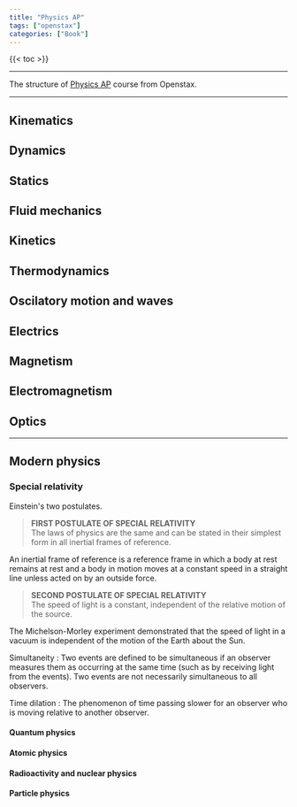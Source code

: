 ```yaml
---
title: "Physics AP"
tags: ["openstax"]
categories: ["Book"]
---
```


{{< toc >}}
  
  
---
The structure of [Physics AP](https://openstax.org/details/books/college-physics-ap-courses-2e) course from Openstax.

---
## Kinematics


## Dynamics


## Statics


## Fluid mechanics


## Kinetics


## Thermodynamics


## Oscilatory motion and waves


## Electrics


## Magnetism


## Electromagnetism


## Optics

---
## Modern physics

### Special relativity

Einstein's two postulates.

> **FIRST POSTULATE OF SPECIAL RELATIVITY**  
> The laws of physics are the same and can be stated in their simplest form in all inertial frames of reference.  

An inertial frame of reference is a reference frame in which a body at rest remains at rest and a body in motion moves at a constant speed in a straight line unless acted on by an outside force.

> **SECOND POSTULATE OF SPECIAL RELATIVITY**  
> The speed of light is a constant, independent of the relative motion of the source.  

The Michelson-Morley experiment demonstrated that the speed of light in a vacuum is independent of the motion of the Earth about the Sun.

Simultaneity
: Two events are defined to be simultaneous if an observer measures them as occurring at the same time (such as by receiving light from the events). Two events are not necessarily simultaneous to all observers.

Time dilation
: The phenomenon of time passing slower for an observer who is moving relative to another observer.


#### Quantum physics

#### Atomic physics

#### Radioactivity and nuclear physics

#### Particle physics
